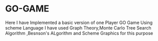 # GO-GAME
Here I have Implemented a basic version of one Player GO Game  Using scheme Language
I have used Graph Theory,Monte Carlo Tree Search Algorithm ,Besnson's ALgorithm and Scheme Graphics for this purpose
